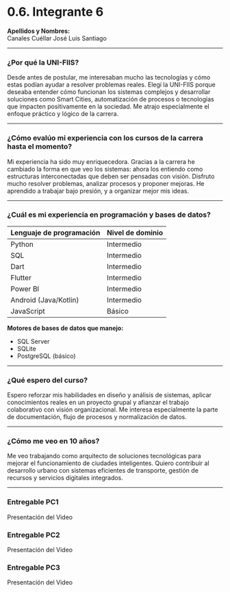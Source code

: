 # 0.6. Integrante 6

**Apellidos y Nombres:**  
Canales Cuéllar José Luis Santiago

---

### ¿Por qué la UNI-FIIS?

Desde antes de postular, me interesaban mucho las tecnologías y cómo estas podían ayudar a resolver problemas reales. Elegí la UNI-FIIS porque deseaba entender cómo funcionan los sistemas complejos y desarrollar soluciones como Smart Cities, automatización de procesos o tecnologías que impacten positivamente en la sociedad. Me atrajo especialmente el enfoque práctico y lógico de la carrera.

---

### ¿Cómo evalúo mi experiencia con los cursos de la carrera hasta el momento?

Mi experiencia ha sido muy enriquecedora. Gracias a la carrera he cambiado la forma en que veo los sistemas: ahora los entiendo como estructuras interconectadas que deben ser pensadas con visión. Disfruto mucho resolver problemas, analizar procesos y proponer mejoras. He aprendido a trabajar bajo presión, y a organizar mejor mis ideas.

---

### ¿Cuál es mi experiencia en programación y bases de datos?

Lenguaje de programación | Nivel de dominio  
--- | ---  
Python | Intermedio  
SQL | Intermedio  
Dart | Intermedio  
Flutter | Intermedio  
Power BI | Intermedio  
Android (Java/Kotlin) | Intermedio  
JavaScript | Básico  

**Motores de bases de datos que manejo:**

- SQL Server  
- SQLite  
- PostgreSQL (básico)

---

### ¿Qué espero del curso?

Espero reforzar mis habilidades en diseño y análisis de sistemas, aplicar conocimientos reales en un proyecto grupal y afianzar el trabajo colaborativo con visión organizacional. Me interesa especialmente la parte de documentación, flujo de procesos y normalización de datos.

---

### ¿Cómo me veo en 10 años?

Me veo trabajando como arquitecto de soluciones tecnológicas para mejorar el funcionamiento de ciudades inteligentes. Quiero contribuir al desarrollo urbano con sistemas eficientes de transporte, gestión de recursos y servicios digitales integrados.

---

### Entregable PC1  
Presentación del Video

### Entregable PC2  
Presentación del Video

### Entregable PC3  
Presentación del Video




